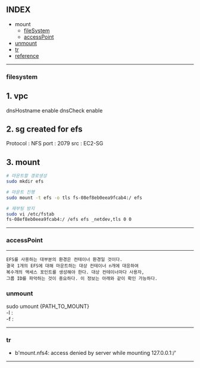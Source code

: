 
## INDEX
- mount
  - [fileSystem](#filesystem)
  - [accessPoint](#accessPoint)
- [unmount](#unmount)
- [tr](#tr)
- [reference](#reference)

---

### filesystem
## 1. vpc 
dnsHostname enable
dnsCheck enable

## 2. sg created for efs 
Protocol : NFS
port : 2079
src : EC2-SG

## 3. mount 
```sh
# 마운트할 경로생성
sudo mkdir efs

# 마운트 진행
sudo mount -t efs -o tls fs-08ef8eb0eea9fcab4:/ efs

# 재부팅 방지
sudo vi /etc/fstab
fs-08ef8eb0eea9fcab4:/ /efs efs _netdev,tls 0 0
```

---

### accessPoint

---

```
EFS를 사용하는 대부분의 환경은 컨테이너 환경일 것이다. 
결국 1개의 EFS에 대해 마운트하는 대상 컨테이너 n개에 대응하여 
복수개의 액세스 포인트를 생성해야 한다. 대상 컨테이너마다 사용자, 
그룹 ID를 파악하는 것이 중요하다. 이 정보는 아래와 같이 확인 가능하다.
```

### unmount
sudo umount {PATH_TO_MOUNT}   
-l :   
-f :  

---

### tr
- b'mount.nfs4: access denied by server while mounting 127.0.0.1:/'

---
<!-- 
==== References ====   
[1]: https://docs.aws.amazon.com/efs/latest/ug/mounting-fs-mount-helper-ec2-mac.html    
[2]: https://formulae.brew.sh/formula/libnfs    
[3]: https://github.com/sahlberg/libnfs    
[4]: https://stackoverflow.com/questions/41026572/how-to-mount-aws-efs-to-macbook-or-local-computers    
[5]: https://docs.aws.amazon.com/efs/latest/ug/efs-access-points.html    
[6]: https://docs.aws.amazon.com/efs/latest/ug/user-and-group-permissions.html    

 -->



